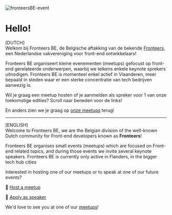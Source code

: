![fronteersBE-event](https://user-images.githubusercontent.com/3408929/203769871-969283e2-7dfb-4b9f-b829-9b3f05c3cc17.png)


# Hello!

[DUTCH]<br> 
Welkom bij Fronteers BE, de Belgische aftakking van de bekende [Fronteers](https://fronteers.nl), een Nederlandse vakvereniging voor front-end ontwikkelaars!

Fronteers BE organiseert kleine evenementen (meetups) gefocust op front-end gerelateerde onderwerpen, waarbij we telkens enkele keynote sprekers uitnodigen. Fronteers BE is momenteel enkel actief in Vlaanderen, meer bepaald in steden waar er een sterke concentratie van tech bedrijven aanwezig is.

Wil je graag een meetup hosten of je aanmelden als spreker voor 1 van onze toekomstige edities? Scroll naar beneden voor de links!

En anders zien we je graag op [onze meetups](https://www.meetup.com/fronteers-be/) terug!
 

---


[ENGLISH]<br>
Welcome to Fronteers BE, we are the Belgian division of the well-known Dutch community for Front-end developers known as **Fronteers**!

Fronteers BE organises small events (meetups) which are focused on Front-end related topics, and during those events we invite several keynote speakers. Fronteers BE is currently only active in Flanders, in the bigger tech hub cities

Interested in hosting one of our meetups or to speak at one of our future events?


🤝 [Host a meetup](https://tally.so/r/3yL4pm)

🎤 [Apply as speaker](https://tally.so/r/waXWX3)


We'd love to see you at one of our [meetups](https://www.meetup.com/fronteers-be/)!
